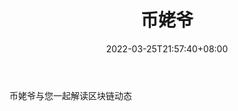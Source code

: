 ﻿---
weight: 
title: "币姥爷"
description: "币姥爷与您一起解读区块链动态"
date: 2022-03-25T21:57:40+08:00
lastmod: 2022-03-25T16:45:40+08:00
draft: false
authors: ["Metabd"]
featuredImage: "bilaoye.jpg"
link: ""
tags: ["微信公众号","币姥爷"]
categories: ["navigation"]
navigation: ["微信公众号"]
lightgallery: true
toc: true
pinned: false
recommend: false
recommend1: false
---
币姥爷与您一起解读区块链动态
